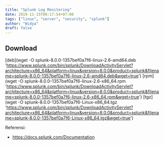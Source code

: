 ```yaml
---
title: "Splunk Log Monitoring"
date: 2019-11-15T08:17:54+07:00
tags: ["linux", "server", "security", "splunk"]
author: "Widya"
draft: false
---
```


## Download

[deb](wget -O splunk-8.0.0-1357bef0a7f6-linux-2.6-amd64.deb 'https://www.splunk.com/bin/splunk/DownloadActivityServlet?architecture=x86_64&platform=linux&version=8.0.0&product=splunk&filename=splunk-8.0.0-1357bef0a7f6-linux-2.6-amd64.deb&wget=true')
[rpm](wget -O splunk-8.0.0-1357bef0a7f6-linux-2.6-x86_64.rpm 'https://www.splunk.com/bin/splunk/DownloadActivityServlet?architecture=x86_64&platform=linux&version=8.0.0&product=splunk&filename=splunk-8.0.0-1357bef0a7f6-linux-2.6-x86_64.rpm&wget=true')
[tgz](wget -O splunk-8.0.0-1357bef0a7f6-Linux-x86_64.tgz 'https://www.splunk.com/bin/splunk/DownloadActivityServlet?architecture=x86_64&platform=linux&version=8.0.0&product=splunk&filename=splunk-8.0.0-1357bef0a7f6-Linux-x86_64.tgz&wget=true')

Referensi:

* https://docs.splunk.com/Documentation

